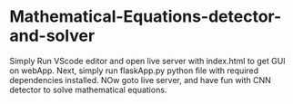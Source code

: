 # Mathematical-Equations-detector-and-solver

Simply Run VScode editor and open live server with index.html to get GUI on webApp.
Next, simply run flaskApp.py python file with required dependencies installed. 
NOw goto live server, and have fun with CNN detector to solve mathematical equations. 
